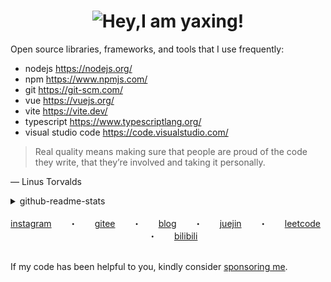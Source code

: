 <h1 align="center">
 <picture>
  <source media="(prefers-color-scheme: dark)" srcset="https://readme-typing-svg.demolab.com?font=Fira+Code&weight=600&size=25&pause=1000&color=FFFFFF&vCenter=true&random=false&width=435&height=31&lines=Hey%2CI+am+yaxing!%F0%9F%91%8B">
  <source media="(prefers-color-scheme: light)" srcset="https://readme-typing-svg.demolab.com?font=Fira+Code&weight=600&size=25&pause=1000&color=666666&vCenter=true&random=false&width=435&height=31&lines=Hey%2CI+am+yaxing!%F0%9F%91%8B">
  <img alt="Hey,I am yaxing!" src="">
 </picture>
</h1>

<div>
  <p>Open source libraries, frameworks, and tools that I use frequently: </p>
  <ul>
    <li>nodejs <a href="https://nodejs.org/">https://nodejs.org/</a></li> 
    <li>npm <a href="https://www.npmjs.com/">https://www.npmjs.com/</a></li>
    <li>git <a href="https://git-scm.com/">https://git-scm.com/</a></li>
    <li>vue <a href="https://vuejs.org/">https://vuejs.org/</a></li>
    <li>vite <a href="https://vite.dev/">https://vite.dev/</a></li>
    <li>typescript <a href="https://www.typescriptlang.org/">https://www.typescriptlang.org/</a></li>
    <li>visual studio code <a href="https://code.visualstudio.com/">https://code.visualstudio.com/</a></li>
  </ul>
</div>

> Real quality means making sure that people are proud of the code they write, that they’re involved and taking it personally.

— Linus Torvalds

<div>
 <details>
  <summary>github-readme-stats</summary>
  <br />
  <picture>
    <source media="(prefers-color-scheme: dark)" srcset="https://github-readme-stats.vercel.app/api?username=yaxingson&theme=dark">
    <source media="(prefers-color-scheme: light)" srcset="https://github-readme-stats.vercel.app/api?username=yaxingson">
    <img height="180" src="https://github-readme-stats.vercel.app/api?username=yaxingson&theme=tokyonight" width="45%" />
  </picture>
  <picture>
   <source media="(prefers-color-scheme: dark)" srcset="https://github-readme-streak-stats.herokuapp.com/?user=yaxingson&theme=dark">
   <source media="(prefers-color-scheme: light)" srcset="https://github-readme-streak-stats.herokuapp.com/?user=yaxingson">
   <img height="180" align="right" src="https://github-readme-streak-stats.herokuapp.com/?user=yaxingson" width="50%" /> 
  </picture>
 </details>
</div>

<br />

<div align="center">
   <a href="">instagram</a>
   &nbsp; &nbsp; &nbsp; ・ &nbsp; &nbsp; &nbsp;
  <a href="">gitee</a>
   &nbsp; &nbsp; &nbsp; ・ &nbsp; &nbsp; &nbsp;
  <a href="">blog</a>
  &nbsp; &nbsp; &nbsp;  ・ &nbsp; &nbsp; &nbsp;
  <a href="">juejin</a>
  &nbsp; &nbsp; &nbsp;  ・ &nbsp; &nbsp; &nbsp;
  <a href="">leetcode</a>
  &nbsp; &nbsp; &nbsp;  ・ &nbsp; &nbsp; &nbsp;
  <a href="">bilibili</a>
</div>

<br />

<p>If my code has been helpful to you, kindly consider <a href="/">sponsoring me</a>. </p>
